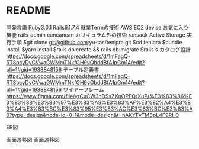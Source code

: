 # README

開発言語
Ruby3.0.1
Rails6.1.7.4
就業Termの技術
AWS EC2
devise
お気に入り機能
rails_admin
cancancan
カリキュラム外の技術
ransack
Active Storage
実行手順
$git clone git@github.com:yu-tas/tenipra.git
$cd tenipra
$bundle install
$yarn install
$rails db:create && rails db:migrate
$rails s
カタログ設計
https://docs.google.com/spreadsheets/d/1mFagQ-RT8bcyDyCVwaGWMmTNkfGH9vObddBfA1pGm14/edit?pli=1#gid=1938848156
テーブル定義書
https://docs.google.com/spreadsheets/d/1mFagQ-RT8bcyDyCVwaGWMmTNkfGH9vObddBfA1pGm14/edit?pli=1#gid=1938848156
ワイヤーフレーム
https://www.figma.com/file/yrCuCW3hDSsZXnOPEQrXuP/%E3%83%86%E3%83%8B%E3%83%97%E3%83%A9%E3%83%AF%E3%82%A4%E3%83%A4%E3%83%BC%E3%83%95%E3%83%AC%E3%83%BC%E3%83%A0?type=design&node-id=0-1&mode=design&t=nAKYFyTMBpL4F9RI-0

ER図


画面遷移図
画面遷移図
